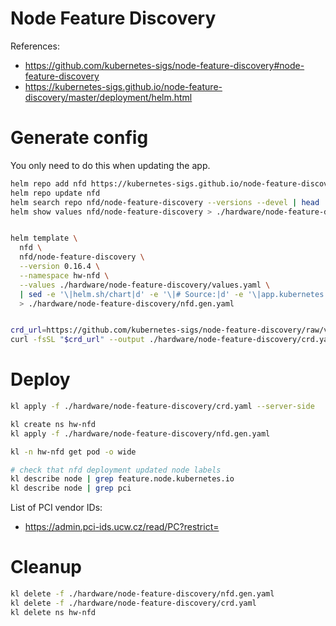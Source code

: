 
# Node Feature Discovery

References:
- https://github.com/kubernetes-sigs/node-feature-discovery#node-feature-discovery
- https://kubernetes-sigs.github.io/node-feature-discovery/master/deployment/helm.html

# Generate config

You only need to do this when updating the app.

```bash
helm repo add nfd https://kubernetes-sigs.github.io/node-feature-discovery/charts
helm repo update nfd
helm search repo nfd/node-feature-discovery --versions --devel | head
helm show values nfd/node-feature-discovery > ./hardware/node-feature-discovery/default-values.yaml
```

```bash

helm template \
  nfd \
  nfd/node-feature-discovery \
  --version 0.16.4 \
  --namespace hw-nfd \
  --values ./hardware/node-feature-discovery/values.yaml \
  | sed -e '\|helm.sh/chart|d' -e '\|# Source:|d' -e '\|app.kubernetes.io/managed-by|d' -e '\|app.kubernetes.io/part-of|d' -e '\|app.kubernetes.io/version|d' \
  > ./hardware/node-feature-discovery/nfd.gen.yaml

```

```bash

crd_url=https://github.com/kubernetes-sigs/node-feature-discovery/raw/v0.16.4/deployment/helm/node-feature-discovery/crds/nfd-api-crds.yaml
curl -fsSL "$crd_url" --output ./hardware/node-feature-discovery/crd.yaml

```

# Deploy

```bash
kl apply -f ./hardware/node-feature-discovery/crd.yaml --server-side

kl create ns hw-nfd
kl apply -f ./hardware/node-feature-discovery/nfd.gen.yaml

kl -n hw-nfd get pod -o wide

# check that nfd deployment updated node labels
kl describe node | grep feature.node.kubernetes.io
kl describe node | grep pci
```

List of PCI vendor IDs:
- https://admin.pci-ids.ucw.cz/read/PC?restrict=

# Cleanup

```bash
kl delete -f ./hardware/node-feature-discovery/nfd.gen.yaml
kl delete -f ./hardware/node-feature-discovery/crd.yaml
kl delete ns hw-nfd
```
